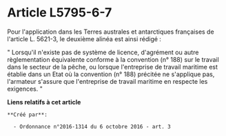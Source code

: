 # Article L5795-6-7

Pour l'application dans les Terres australes et antarctiques françaises de l'article L. 5621-3, le deuxième alinéa est ainsi
rédigé : 

" Lorsqu'il n'existe pas de système de licence, d'agrément ou autre règlementation équivalente conforme à la convention (n°
188) sur le travail dans le secteur de la pêche, ou lorsque l'entreprise de travail maritime est établie dans un Etat où la
convention (n° 188) précitée ne s'applique pas, l'armateur s'assure que l'entreprise de travail maritime en respecte les
exigences. "

**Liens relatifs à cet article**

	**Créé par**:

	  - Ordonnance n°2016-1314 du 6 octobre 2016 - art. 3
